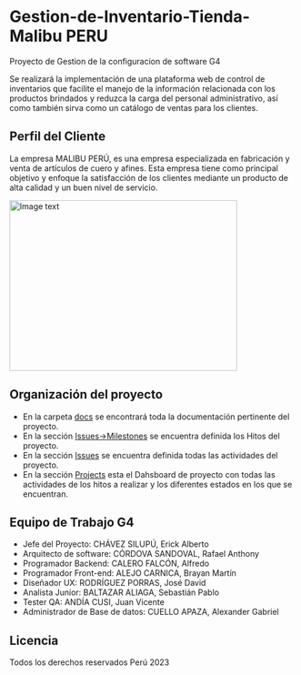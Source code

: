 
# Gestion-de-Inventario-Tienda-Malibu PERU
Proyecto de Gestion de la configuracion de software G4

Se realizará la implementación de una plataforma web de control de inventarios que facilite el manejo de la información relacionada con los productos brindados y reduzca la carga del personal administrativo, así como también sirva como un catálogo de ventas para los clientes.

## Perfil del Cliente
La empresa MALIBU PERÚ, es una empresa especializada en fabricación y venta de artículos de cuero y afines.
Esta empresa tiene como principal objetivo y enfoque la satisfacción de los clientes mediante un producto de alta calidad y un buen nivel de servicio.

<img src="https://scontent-lim1-1.xx.fbcdn.net/v/t39.30808-6/277809411_5270834796281223_8981511780597114028_n.jpg?_nc_cat=111&ccb=1-7&_nc_sid=09cbfe&_nc_eui2=AeHPGzAzm8rKAcUzDsR_60aBNNgyGmxvaBU02DIabG9oFcRMGU5cLwGpD4rS7L0tu2mxCBK68jcYZZ5xCfPLdFB1&_nc_ohc=hKZo7uLp1mkAX8Z0srq&_nc_ht=scontent-lim1-1.xx&oh=00_AfBenhsXqYWFPPhrTLi8jVVdRc9mkOfI9d_NGN5zXKYEhQ&oe=64343F63" alt="Image text" width="400" height="300">

## Organización del proyecto

<ul>
  <li>En la carpeta <a href="https://github.com/a-calero3/Gestion-de-Inventario-Malibu-Peru/tree/main/docs">docs</a> se encontrará toda la documentación pertinente del proyecto.</li>
  <li>En la sección <a href="https://github.com/a-calero3/Gestion-de-Inventario-Malibu-Peru/milestones">Issues->Milestones</a> se encuentra definida los Hitos del proyecto.</li>
  <li>En la sección <a href="https://github.com/a-calero3/Gestion-de-Inventario-Malibu-Peru/issues">Issues</a> se encuentra definida todas las actividades del proyecto.</li>
  <li>En la sección <a href="https://github.com/a-calero3/Gestion-de-Inventario-Malibu-Peru/projects/8">Projects</a> esta el Dahsboard de proyecto con todas las actividades de los hitos a realizar y los diferentes estados en los que se encuentran.</li>
</ul>

## Equipo de Trabajo G4

<ul>
  <li>Jefe del Proyecto:
CHÁVEZ SILUPÚ, Erick Alberto</li>
  <li>Arquitecto de software:
CÓRDOVA SANDOVAL, Rafael Anthony</li>
  <li>Programador Backend: 
CALERO FALCÓN, Alfredo</li>
  <li>Programador Front-end: 
ALEJO CARNICA, Brayan Martín</li>
  <li>Diseñador UX:
RODRÍGUEZ PORRAS, José David</li>
  <li>Analista Junior:
BALTAZAR ALIAGA, Sebastián Pablo</li>
  <li>Tester QA:
ANDÍA CUSI, Juan Vicente</li>
  <li>Administrador de Base de datos:
CUELLO APAZA, Alexander Gabriel</li>
</ul>
 
## Licencia
Todos los derechos reservados Perú 2023
